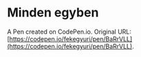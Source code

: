 # Minden egyben

A Pen created on CodePen.io. Original URL: [https://codepen.io/fekegyuri/pen/BaRrVLL](https://codepen.io/fekegyuri/pen/BaRrVLL).



